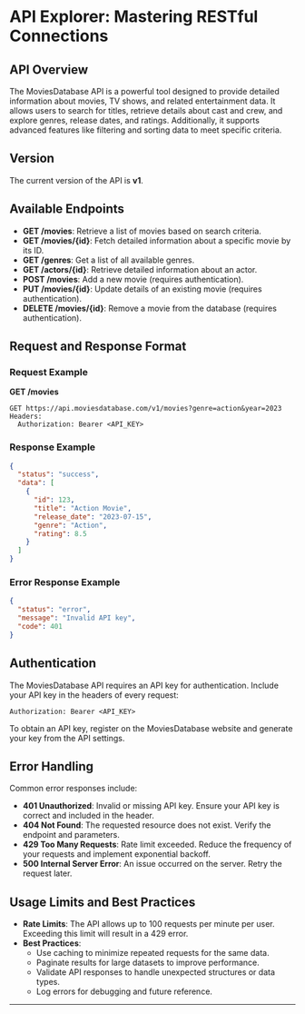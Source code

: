 # API Explorer: Mastering RESTful Connections

## API Overview
The MoviesDatabase API is a powerful tool designed to provide detailed information about movies, TV shows, and related entertainment data. It allows users to search for titles, retrieve details about cast and crew, and explore genres, release dates, and ratings. Additionally, it supports advanced features like filtering and sorting data to meet specific criteria.

## Version
The current version of the API is **v1**.

## Available Endpoints
- **GET /movies**: Retrieve a list of movies based on search criteria.
- **GET /movies/{id}**: Fetch detailed information about a specific movie by its ID.
- **GET /genres**: Get a list of all available genres.
- **GET /actors/{id}**: Retrieve detailed information about an actor.
- **POST /movies**: Add a new movie (requires authentication).
- **PUT /movies/{id}**: Update details of an existing movie (requires authentication).
- **DELETE /movies/{id}**: Remove a movie from the database (requires authentication).

## Request and Response Format
### Request Example
**GET /movies**
```http
GET https://api.moviesdatabase.com/v1/movies?genre=action&year=2023
Headers:
  Authorization: Bearer <API_KEY>
```

### Response Example
```json
{
  "status": "success",
  "data": [
    {
      "id": 123,
      "title": "Action Movie",
      "release_date": "2023-07-15",
      "genre": "Action",
      "rating": 8.5
    }
  ]
}
```

### Error Response Example
```json
{
  "status": "error",
  "message": "Invalid API key",
  "code": 401
}
```

## Authentication
The MoviesDatabase API requires an API key for authentication. Include your API key in the headers of every request:
```http
Authorization: Bearer <API_KEY>
```
To obtain an API key, register on the MoviesDatabase website and generate your key from the API settings.

## Error Handling
Common error responses include:
- **401 Unauthorized**: Invalid or missing API key. Ensure your API key is correct and included in the header.
- **404 Not Found**: The requested resource does not exist. Verify the endpoint and parameters.
- **429 Too Many Requests**: Rate limit exceeded. Reduce the frequency of your requests and implement exponential backoff.
- **500 Internal Server Error**: An issue occurred on the server. Retry the request later.

## Usage Limits and Best Practices
- **Rate Limits**: The API allows up to 100 requests per minute per user. Exceeding this limit will result in a 429 error.
- **Best Practices**:
  - Use caching to minimize repeated requests for the same data.
  - Paginate results for large datasets to improve performance.
  - Validate API responses to handle unexpected structures or data types.
  - Log errors for debugging and future reference.

---

